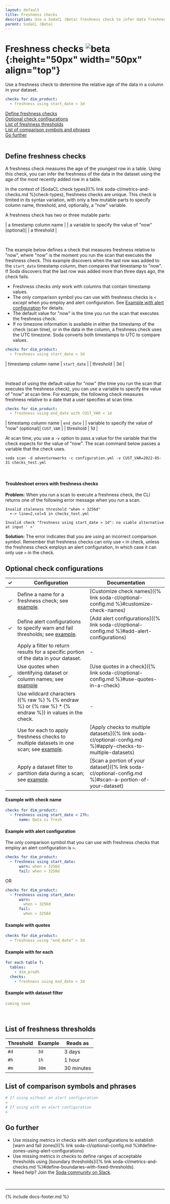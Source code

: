 ```yaml
---
layout: default
title: Freshness checks
description: Use a SodaCL (Beta) freshness check to infer data freshness according to the age of the most recently added row in a table.
parent: SodaCL (Beta)
---
```


# Freshness checks ![beta](/assets/images/beta.png){:height="50px" width="50px" align="top"}

Use a freshness check to determine the relative age of the data in a column in your dataset. 

```yaml
checks for dim_product:
  - freshness using start_date < 3d
```


[Define freshness checks](#define-freshness-checks) <br />
[Optional check configurations](#optional-check-configurations)<br />
[List of freshness thresholds](#list-of-freshness-thresholds) <br />
[List of comparison symbols and phrases](#list-of-comparison-symbols-and-phrases) <br />
[Go further](#go-further)<br />
<br />


## Define freshness checks

A freshness check measures the age of the youngest row in a table. Using this check, you can infer the freshness of the data in the dataset using the age of the most recently added row in a table. 

In the context of [SodaCL check types]({% link soda-cl/metrics-and-checks.md %}check-types), freshness checks are unique. This check is limited in its syntax variation, with only a few mutable parts to specify column name, threshold, and, optionally, a "now" variable.

A freshness check has two or three mutable parts:

| a timestamp column name | 
| a variable to specify the value of "now" (optional)| 
| a threshold |  

<br />

The example below defines a check that measures freshness relative to "now", where "now" is the moment you run the scan that executes the freshness check. This example discovers when the last row was added to the `start_date` timestamp column, then compares that timestamp to "now". If Soda discovers that the last row was added more than three days ago, the check fails. 
* Freshness checks *only* work with columns that contain timestamp values.
* The only comparison symbol you can use with freshness checks is `<` *except* when you employ and alert configuration. See [Example with alert configuration](#example-with-alert-configuration) for details.
* The default value for "now" is the time you run the scan that executes the freshness check.
* If no timezone information is available in either the timestamp of the check (scan time), or in the data in the column, a freshness check uses the UTC timezone. Soda converts both timestamps to UTC to compare values.

```yaml
checks for dim_product:
  - freshness using start_date < 3d
```

| timestamp column name | `start_date` |
| threshold |  3d |

<br />

Instead of using the default value for "now" (the time you run the scan that executes the freshness check), you can use a variable to specify the value of "now" at scan time. For example, the following check measures freshness relative to a date that a user specifies at scan time. 

```yaml
checks for dim_product:
  - freshness using end_date with CUST_VAR < 1d
```

| timestamp column name | `end_date` |
| variable to specify the value of "now" (optional)| `CUST_VAR` |
| threshold |  1d |

At scan time, you use a `-v` option to pass a value for the variable that the check expects for the value of "now". The scan command below passes a variable that the check uses. 
<!--* In your scan command, if you use a variable with a timestamp, the variable must be in ISO8601 format such as `"2022-02-16 21:00:00"` or `"2022-02-16T21:00:00"`.-->

```shell
soda scan -d adventureworks -c configuration.yml -v CUST_VAR=2022-05-31 checks_test.yml
```

<br />

#### Troubleshoot errors with freshness checks

**Problem:** When you run a scan to execute a freshness check, the CLI returns one of the following error message when you run a scan.  

```shell
Invalid staleness threshold "when < 3256d"
  +-> line=2,col=5 in checks_test.yml

```

```shell
Invalid check "freshness using start_date > 1d": no viable alternative at input ' >'
```

**Solution:** The error indicates that you are using an incorrect comparison symbol. Remember that freshness checks can only use `<` in check, unless the freshness check employs an alert configuration, in which case it can only use `>` in the check. 



## Optional check configurations

| ✓ | Configuration | Documentation |
| :-: | ------------|---------------|
| ✓ | Define a name for a freshness check; see [example](#example-with-check-name). |  [Customize check names]({% link soda-cl/optional-config.md %}#customize-check-names) |
| ✓ | Define alert configurations to specify warn and fail thresholds; see [example](#example-with-alert-configuration). | [Add alert configurations]({% link soda-cl/optional-config.md %}#add-alert-configurations) |
|   | Apply a filter to return results for a specific portion of the data in your dataset.| - | 
| ✓ | Use quotes when identifying dataset or column names; see [example](#example-with-quotes) | [Use quotes in a check]({% link soda-cl/optional-config.md %}#use-quotes-in-a-check) |
|   | Use wildcard characters ({% raw %} % {% endraw %} or {% raw %} * {% endraw %}) in values in the check. |  - |
| ✓ | Use for each to apply freshness checks to multiple datasets in one scan; see [example](#example-with-for-each-checks). | [Apply checks to multiple datasets]({% link soda-cl/optional-config.md %}#apply-checks-to-multiple-datasets) |
| ✓ | Apply a dataset filter to partition data during a scan; see [example](#example-with-dataset-filter). | [Scan a portion of your dataset]({% link soda-cl/optional-config.md %}#scan-a-portion-of-your-dataset) |

#### Example with check name

```yaml
checks for dim_product:
  - freshness using start_date < 27h:
      name: Data is fresh
```

#### Example with alert configuration

The only comparison symbol that you can use with freshness checks that employ an alert configuration is `>`. 

```yaml
checks for dim_product:
  - freshness using start_date:
      warn: when > 3256d
      fail: when > 3258d
```

OR

```yaml
checks for dim_product:
  - freshness using start_date:
      warn: 
        when > 3256d
      fail: 
        when > 3258d
```

#### Example with quotes

```yaml
checks for dim_product:
  - freshness using "end_date" < 3d
```

#### Example with for each

```yaml
for each table T:
  tables:
    - dim_prod%
  checks:
    - freshness using end_date < 3d
```

#### Example with dataset filter

```yaml
coming soon
```

<br />


## List of freshness thresholds

| Threshold | Example | Reads as |
| --------- | ------- | ----------- |
| `#d` |`3d` |  3 days |
| `#h` | `1h` | 1 hour | 
| `#m` | `30m` | 30 minutes |

<!--
| `#d#` |  `1d6` | 1 day and 6 hours |
| `#h#` | `1h30` | 1 hour and 30 minutes |
| `#m#` |`3m30` | 3 minutes and 30 seconds |
-->

## List of comparison symbols and phrases

```yaml
# If using without an alert configuration
<
# If using with an alert configuration
>
```


## Go further

* Use missing metrics in checks with alert configurations to establish [warn and fail zones]({% link soda-cl/optional-config.md %}#define-zones-using-alert-configurations)
* Use missing metrics in checks to define ranges of acceptable thresholds using [boundary thresholds]({% link soda-cl/metrics-and-checks.md %}#define-boundaries-with-fixed-thresholds).
* Need help? Join the <a href="http://community.soda.io/slack" target="_blank"> Soda community on Slack</a>.
<br />


---
{% include docs-footer.md %}
